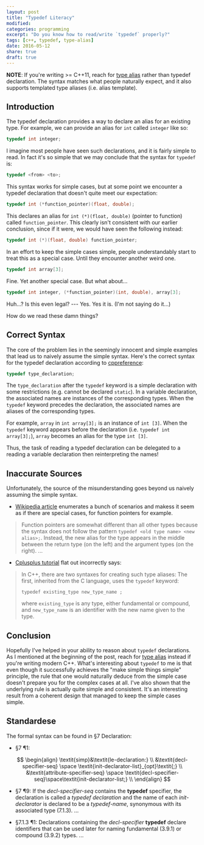 ```yaml
---
layout: post
title: "Typedef Literacy"
modified:
categories: programming
excerpt: "Do you know how to read/write `typedef` properly?"
tags: [c++, typedef, type-alias]
date: 2016-05-12
share: true
draft: true
---
```


__NOTE__: If you're writing >= C++11, reach for [type alias] rather than
typedef declaration. The syntax matches what people naturally expect, and
it also supports templated type aliases (i.e. alias template).

## Introduction

The typedef declaration provides a way to declare an alias for an existing
type. For example, we can provide an alias for `int` called `integer` like so:

```c++
typedef int integer;
```

I imagine most people have seen such declarations, and it is fairly simple to
read.  In fact it's so simple that we may conclude that the syntax for `typedef`
is:

```c++
typedef <from> <to>;
```

This syntax works for simple cases, but at some point we encounter a typedef
declaration that doesn't quite meet our expectation:

```c++
typedef int (*function_pointer)(float, double);
```

This declares an alias for `int (*)(float, double)` (pointer to function) called
`function_pointer`. This clearly isn't consistent with our earlier conclusion,
since if it were, we would have seen the following instead:

```c++
typedef int (*)(float, double) function_pointer;
```

In an effort to keep the simple cases simple, people understandably start to
treat this as a special case. Until they encounter another weird one.

```c++
typedef int array[3];
```

Fine. Yet another special case. But what about...

```c++
typedef int integer, (*function_pointer)(int, double), array[3];
```

Huh...? Is this even legal? --- Yes. Yes it is. (I'm not saying do it...)

How do we read these damn things?

## Correct Syntax

The core of the problem lies in the seemingly innocent and simple examples that
lead us to naively assume the simple syntax. Here's the correct syntax for the
typedef declaration according to [cppreference]:

```c++
typedef type_declaration;
```

The `type_declaration` after the `typedef` keyword is a simple declaration
with some restrictions (e.g. cannot be declared `static`). In a variable
declaration, the associated names are instances of the corresponding types.
When the `typedef` keyword precedes the declaration, the associated names are
aliases of the corresponding types.

For example, `array` in `int array[3];` is an instance of `int [3]`. When the
`typedef` keyword appears before the declaration (i.e. `typedef int array[3];`),
`array` becomes an alias for the type `int [3]`.

Thus, the task of reading a typedef declaration can be delegated to a reading
a variable declaration then reinterpreting the names!

## Inaccurate Sources

Unfortunately, the source of the misunderstanding goes beyond us naively
assuming the simple syntax.

- [Wikipedia article] enumerates a bunch of scenarios and makess it seem as
  if there are special cases, for function pointers for example.

> Function pointers are somewhat different than all other types because the
> syntax does not follow the pattern `typedef <old type name> <new alias>;`.
> Instead, the new alias for the type appears in the middle between the return
> type (on the left) and the argument types (on the right). ...

* [Cplusplus tutorial] flat out incorrectly says:

> In C++, there are two syntaxes for creating such type aliases: The first,
> inherited from the C language, uses the `typedef` keyword:
>
> `typedef existing_type new_type_name ;`
>
> where `existing_type` is any type, either fundamental or compound, and
> `new_type_name` is an identifier with the new name given to the type.

## Conclusion

Hopefully I've helped in your ability to reason about `typedef` declarations.
As I mentioned at the beginning of the post, reach for [type alias] instead if
you're writing modern C++. What's interesting about `typedef` to me is that even
though it successfully achieves the "make simple things simple" principle, the
rule that one would naturally deduce from the simple case doesn't prepare you
for the complex cases at all. I've also shown that the underlying rule is
actually quite simple and consistent. It's an interesting result from a
coherent design that managed to keep the simple cases simple.

## Standardese

The formal syntax can be found in §7 Declaration:

- §7 ¶1:

$$
\begin{align}
\textit{simp}&\textit{le-declaration:} \\
             &\textit{decl-specifier-seq} \space \textit{init-declarator-list}_{opt}\textit{;} \\
             &\textit{attribute-specifier-seq} \space \textit{decl-specifier-seq}\space\textit{init-declarator-list;} \\
\end{align}
$$

- §7 ¶9: If the _decl-specifier-seq_ contains the __typedef__ specifier, the
  declaration is called a _typedef declaration_ and the name of each
  _init-declarator_ is declared to be a _typedef-name_, synonymous with its
  associated type (7.1.3).  ...

- §7.1.3 ¶1: Declarations containing the _decl-specifier_ __typedef__ declare
  identifiers that can be used later for naming fundamental (3.9.1) or compound
  (3.9.2) types. ...

[type alias]: http://en.cppreference.com/w/cpp/language/type_alias
[cppreference]: http://en.cppreference.com/w/cpp/language/typedef
[Wikipedia article]: https://en.wikipedia.org/wiki/Typedef
[Cplusplus tutorial]: http://www.cplusplus.com/doc/tutorial/other_data_types/
